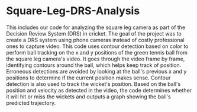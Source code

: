 # Square-Leg-DRS-Analysis
This includes our code for analyzing the square leg camera as part of the Decision Review System (DRS) in cricket. The goal of the project was to create a DRS system using phone cameras instead of costly professional ones to capture video. This code uses contour detection based on color to perform ball tracking on the x and y positions of the green tennis ball from the square leg camera's video. It goes through the video frame by frame, identifying contours around the ball, which helps keep track of position. Erroneous detections are avoided by looking at the ball's previous x and y positions to determine if the current position makes sense. Contour detection is also used to track the wicket's position. Based on the ball's position and velocity as detected in the video, the code determines whether it will hit or miss the wickets and outputs a graph showing the ball's predicted trajectory.
